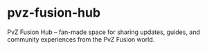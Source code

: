 # pvz-fusion-hub
PvZ Fusion Hub – fan-made space for sharing updates, guides, and community experiences from the PvZ Fusion world.
